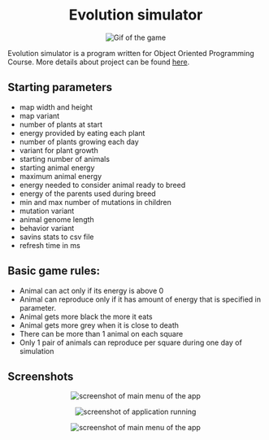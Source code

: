 <h1 align="center">Evolution simulator</h1>
<p align="center">
  <img src="screenshot/video.gif" alt="Gif of the game">
</p>

Evolution simulator is a program written for Object Oriented Programming Course. More details about project can be found [here](https://github.com/apohllo/obiektowe-lab/tree/master/proj1).

## Starting parameters

* map width and height 
* map variant 
* number of plants at start
* energy provided by eating each plant
* number of plants growing each day
* variant for plant growth
* starting number of animals
* starting animal energy
* maximum animal energy
* energy needed to consider animal ready to breed
* energy of the parents used during breed
* min and max number of mutations in children
* mutation variant
* animal genome length
* behavior variant
* savins stats to csv file
* refresh time in ms

## Basic game rules:
- Animal can act only if its energy is above 0
- Animal can reproduce only if it has amount of energy that is specified in parameter.
- Animal gets more black the more it eats
- Animal gets more grey when it is close to death
- There can be more than 1 animal on each square
- Only 1 pair of animals can reproduce per square during one day of simulation

## Screenshots

<p align="center">
  <img src="screenshot/t-1.png" alt="screenshot of main menu of the app">
</p>

<p align="center">
  <img src="screenshot/t-2.png" alt="screenshot of application running">
</p>

<p align="center">
  <img src="screenshot/t-3.png" alt="screenshot of main menu of the app">
</p>


